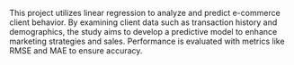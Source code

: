 This project utilizes linear regression to analyze and predict e-commerce client behavior. By examining client data such as transaction history and demographics, the study aims to develop a predictive model to enhance marketing strategies and sales. Performance is evaluated with metrics like RMSE and MAE to ensure accuracy.

